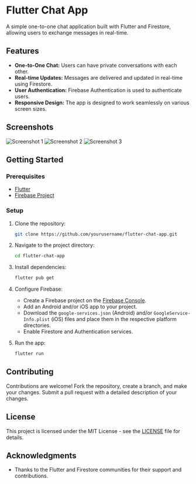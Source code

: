 # Flutter Chat App

A simple one-to-one chat application built with Flutter and Firestore, allowing users to exchange messages in real-time.

## Features

- **One-to-One Chat:** Users can have private conversations with each other.
- **Real-time Updates:** Messages are delivered and updated in real-time using Firestore.
- **User Authentication:** Firebase Authentication is used to authenticate users.
- **Responsive Design:** The app is designed to work seamlessly on various screen sizes.

## Screenshots

![Screenshot 1](/screenshots/screenshot1.png)
![Screenshot 2](/screenshots/screenshot2.png)
![Screenshot 3](/screenshots/screenshot3.png)

## Getting Started

### Prerequisites

- [Flutter](https://flutter.dev/docs/get-started/install)
- [Firebase Project](https://console.firebase.google.com/)

### Setup

1. Clone the repository:

    ```bash
    git clone https://github.com/yourusername/flutter-chat-app.git
    ```

2. Navigate to the project directory:

    ```bash
    cd flutter-chat-app
    ```

3. Install dependencies:

    ```bash
    flutter pub get
    ```

4. Configure Firebase:

   - Create a Firebase project on the [Firebase Console](https://console.firebase.google.com/).
   - Add an Android and/or iOS app to your project.
   - Download the `google-services.json` (Android) and/or `GoogleService-Info.plist` (iOS) files and place them in the respective platform directories.
   - Enable Firestore and Authentication services.

5. Run the app:

    ```bash
    flutter run
    ```

## Contributing

Contributions are welcome! Fork the repository, create a branch, and make your changes. Submit a pull request with a detailed description of your changes.

## License

This project is licensed under the MIT License - see the [LICENSE](LICENSE) file for details.

## Acknowledgments

- Thanks to the Flutter and Firestore communities for their support and contributions.

